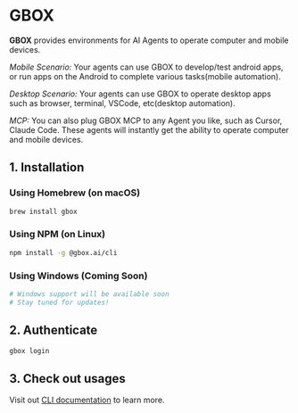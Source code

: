 # GBOX

**GBOX** provides environments for AI Agents to operate computer and mobile devices.

*Mobile Scenario:*
Your agents can use GBOX to develop/test android apps, or run apps on the Android to complete various tasks(mobile automation).

*Desktop Scenario:*
Your agents can use GBOX to operate desktop apps such as browser, terminal, VSCode, etc(desktop automation).

*MCP:* 
You can also plug GBOX MCP to any Agent you like, such as Cursor, Claude Code. These agents will instantly get the ability to operate computer and mobile devices.

## 1. Installation

### Using Homebrew (on macOS)
```bash
brew install gbox
```

### Using NPM (on Linux)
```bash
npm install -g @gbox.ai/cli
```

### Using Windows (Coming Soon)
```bash
# Windows support will be available soon
# Stay tuned for updates!
```

## 2. Authenticate
```bash
gbox login
```
## 3. Check out usages
Visit out [CLI documentation](https://docs.gbox.ai/cli) to learn more.
